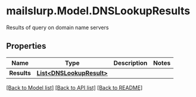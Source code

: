 # mailslurp.Model.DNSLookupResults
Results of query on domain name servers
## Properties

Name | Type | Description | Notes
------------ | ------------- | ------------- | -------------
**Results** | [**List&lt;DNSLookupResult&gt;**](DNSLookupResult) |  | 

[[Back to Model list]](../README#documentation-for-models) [[Back to API list]](../README#documentation-for-api-endpoints) [[Back to README]](../README)

